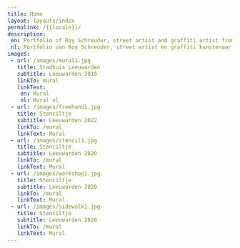 ```yaml
---
title: Home
layout: layouts/index
permalink: /{{locale}}/
description:
 en: Portfolio of Roy Schreuder, street artist and graffiti artist from Leeuwarden, The Netherlands
 nl: Portfolio van Roy Schreuder, street artist en graffiti kunstenaar uit Leeuwarden. 
images: 
 - url: /images/mural1.jpg
   title: Stadhuis Leeuwarden
   subtitle: Leeuwarden 2019
   linkTo: mural
   linkText:
    en: Mural
    nl: Mural nl
 - url: /images/freehand1.jpg
   title: Stenciltje
   subtitle: Leeuwarden 2022
   linkTo: /mural
   linkText: Mural
 - url: /images/stencil1.jpg
   title: Stenciltje
   subtitle: Leeuwarden 2020 
   linkTo: /mural
   linkText: Mural
 - url: /images/workshop1.jpg
   title: Stenciltje
   subtitle: Leeuwarden 2020 
   linkTo: /mural
   linkText: Mural
 - url: /images/sidewalk1.jpg
   title: Stenciltje
   subtitle: Leeuwarden 2020 
   linkTo: /mural
   linkText: Mural
---
```

